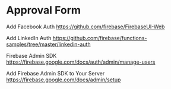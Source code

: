 # Approval Form

Add Facebook Auth
https://github.com/firebase/FirebaseUI-Web

Add LinkedIn Auth
https://github.com/firebase/functions-samples/tree/master/linkedin-auth

Firebase Admin SDK
https://firebase.google.com/docs/auth/admin/manage-users

Add Firebase Admin SDK to Your Server
https://firebase.google.com/docs/admin/setup
